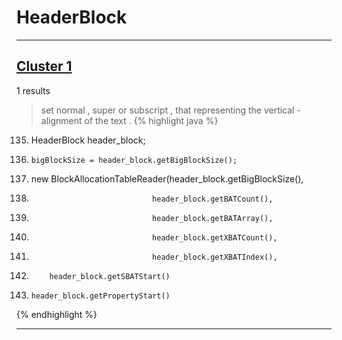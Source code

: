 # HeaderBlock

***

## [Cluster 1](./1)
1 results
> set normal , super or subscript , that representing the vertical - alignment of the text . 
{% highlight java %}
135. HeaderBlock header_block;
140.     bigBlockSize = header_block.getBigBlockSize();
152. new BlockAllocationTableReader(header_block.getBigBlockSize(),
153.                                header_block.getBATCount(),
154.                                header_block.getBATArray(),
155.                                header_block.getXBATCount(),
156.                                header_block.getXBATIndex(),
167.         header_block.getSBATStart()
172.     header_block.getPropertyStart()
{% endhighlight %}

***

